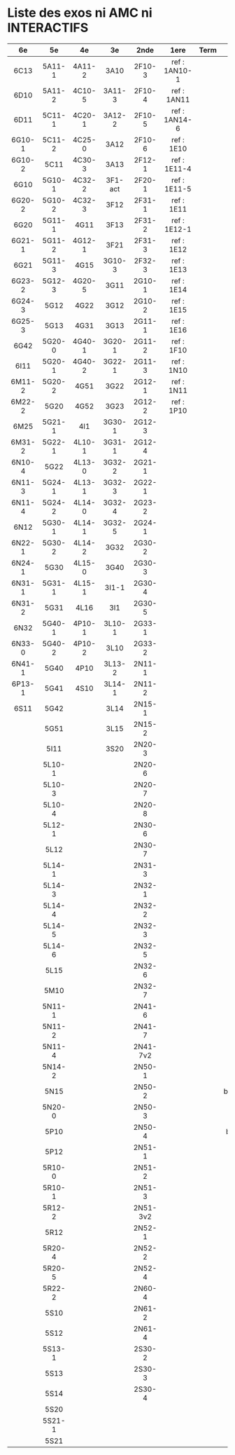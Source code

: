 # Liste des exos ni AMC ni INTERACTIFS

|6e|5e|4e|3e|2nde|1ere|Term|Reste|
|:-:|:-:|:-:|:-:|:-:|:-:|:-:|:-:|
|6C13|5A11-1|4A11-2|3A10|2F10-3|ref : 1AN10-1||MG32_3F13|
|6D10|5A11-2|4C10-5|3A11-3|2F10-4|ref : 1AN11||CM020|
|6D11|5C11-1|4C20-1|3A12-2|2F10-5|ref : 1AN14-6||CM021|
|6G10-1|5C11-2|4C25-0|3A12|2F10-6|ref : 1E10||ExC100|
|6G10-2|5C11|4C30-3|3A13|2F12-1|ref : 1E11-4||HPC100|
|6G10|5G10-1|4C32-2|3F1-act|2F20-1|ref : 1E11-5||PEA11-1|
|6G20-2|5G10-2|4C32-3|3F12|2F31-1|ref : 1E11||PEA11|
|6G20|5G11-1|4G11|3F13|2F31-2|ref : 1E12-1||PEA12|
|6G21-1|5G11-2|4G12-1|3F21|2F31-3|ref : 1E12||PEA13|
|6G21|5G11-3|4G15|3G10-3|2F32-3|ref : 1E13||PEG20|
|6G23-2|5G12-3|4G20-5|3G11|2G10-1|ref : 1E14||PEG21|
|6G24-3|5G12|4G22|3G12|2G10-2|ref : 1E15||PEG22|
|6G25-3|5G13|4G31|3G13|2G11-1|ref : 1E16||PEG23|
|6G42|5G20-0|4G40-1|3G20-1|2G11-2|ref : 1F10||PEG24|
|6I11|5G20-1|4G40-2|3G22-1|2G11-3|ref : 1N10||P003|
|6M11-2|5G20-2|4G51|3G22|2G12-1|ref : 1N11||P004|
|6M22-2|5G20|4G52|3G23|2G12-2|ref : 1P10||P005|
|6M25|5G21-1|4I1|3G30-1|2G12-3|||P006|
|6M31-2|5G22-1|4L10-1|3G31-1|2G12-4|||P007|
|6N10-4|5G22|4L13-0|3G32-2|2G21-1|||P008|
|6N11-3|5G24-1|4L13-1|3G32-3|2G22-1|||P009|
|6N11-4|5G24-2|4L14-0|3G32-4|2G23-2|||P010|
|6N12|5G30-1|4L14-1|3G32-5|2G24-1|||P011|
|6N22-1|5G30-2|4L14-2|3G32|2G30-2|||P012|
|6N24-1|5G30|4L15-0|3G40|2G30-3|||P013|
|6N31-1|5G31-1|4L15-1|3I1-1|2G30-4|||P014|
|6N31-2|5G31|4L16|3I1|2G30-5|||beta2F31|
|6N32|5G40-1|4P10-1|3L10-1|2G33-1|||beta3F23|
|6N33-0|5G40-2|4P10-2|3L10|2G33-2|||beta3G15|
|6N41-1|5G40|4P10|3L13-2|2N11-1|||beta3G41|
|6P13-1|5G41|4S10|3L14-1|2N11-2|||beta3S20-1|
|6S11|5G42||3L14|2N15-1|||beta3s21|
||5G51||3L15|2N15-2|||beta4C31|
||5I11||3S20|2N20-3|||beta4G20-3|
||5L10-1|||2N20-6|||beta4G20-4|
||5L10-3|||2N20-7|||beta5G30-2|
||5L10-4|||2N20-8|||beta5S13-2|
||5L12-1|||2N30-6|||beta6C33-1|
||5L12|||2N30-7|||beta6test2|
||5L14-1|||2N31-3|||beta6test2021|
||5L14-3|||2N32-1|||betaAsymptotesObliques|
||5L14-4|||2N32-2|||betaEqCarreDansC|
||5L14-5|||2N32-3|||betaEqValAbs|
||5L14-6|||2N32-5|||betaEquations|
||5L15|||2N32-6|||betaEquationsLog|
||5M10|||2N32-7|||betaExo3d|
||5N11-1|||2N41-6|||betaExoLimite|
||5N11-2|||2N41-7|||betaExoSimpleMatthieu|
||5N11-4|||2N41-7v2|||betaModele10_simple_question-reponse|
||5N14-2|||2N50-1|||betaModele11_parametrable|
||5N15|||2N50-2|||betaModele20_plusieurs_types_de_questions|
||5N20-0|||2N50-3|||betaModele21_parametrables|
||5P10|||2N50-4|||betaModele30_constructions_géométriques|
||5P12|||2N51-1|||betaModele31_parametrables|
||5R10-0|||2N51-2|||betaModele40_tableau_proportionnalite|
||5R10-1|||2N51-3|||betaModele41_tableau_signes_variations|
||5R12-2|||2N51-3v2|||betaModele50_Mathsteps|
||5R12|||2N52-1|||betaProbaAouB|
||5R20-4|||2N52-2|||betaProbabilites|
||5R20-5|||2N52-4|||betaProbabilitesJC|
||5R22-2|||2N60-4|||betaPuissances|
||5S10|||2N61-2|||betaSpline|
||5S12|||2N61-4|||betaSys2x2CombLin|
||5S13-1|||2S30-2|||betaTracerParabole|
||5S13|||2S30-3|||betarotation3d|
||5S14|||2S30-4|||moule_a_exo_mathalea|
||5S20||||||moule_a_exo_mathalea2d|
||5S21-1||||||c3C10-2|
||5S21||||||c3I11|
